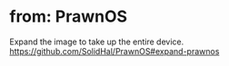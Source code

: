 # from: PrawnOS
Expand the image to take up the entire device. 
https://github.com/SolidHal/PrawnOS#expand-prawnos
